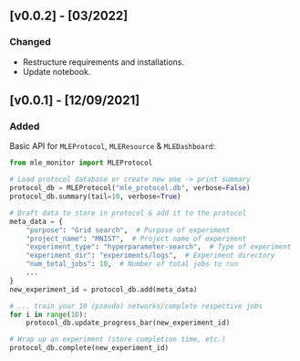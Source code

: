## [v0.0.2] - [03/2022]

### Changed

- Restructure requirements and installations.
- Update notebook.

## [v0.0.1] - [12/09/2021]

### Added

Basic API for `MLEProtocol`, `MLEResource` & `MLEDashboard`:

```python
from mle_monitor import MLEProtocol

# Load protocol database or create new one -> print summary
protocol_db = MLEProtocol("mle_protocol.db", verbose=False)
protocol_db.summary(tail=10, verbose=True)

# Draft data to store in protocol & add it to the protocol
meta_data = {
    "purpose": "Grid search",  # Purpose of experiment
    "project_name": "MNIST",  # Project name of experiment
    "experiment_type": "hyperparameter-search",  # Type of experiment
    "experiment_dir": "experiments/logs",  # Experiment directory
    "num_total_jobs": 10,  # Number of total jobs to run
    ...
}
new_experiment_id = protocol_db.add(meta_data)

# ... train your 10 (pseudo) networks/complete respective jobs
for i in range(10):
    protocol_db.update_progress_bar(new_experiment_id)

# Wrap up an experiment (store completion time, etc.)
protocol_db.complete(new_experiment_id)
```
